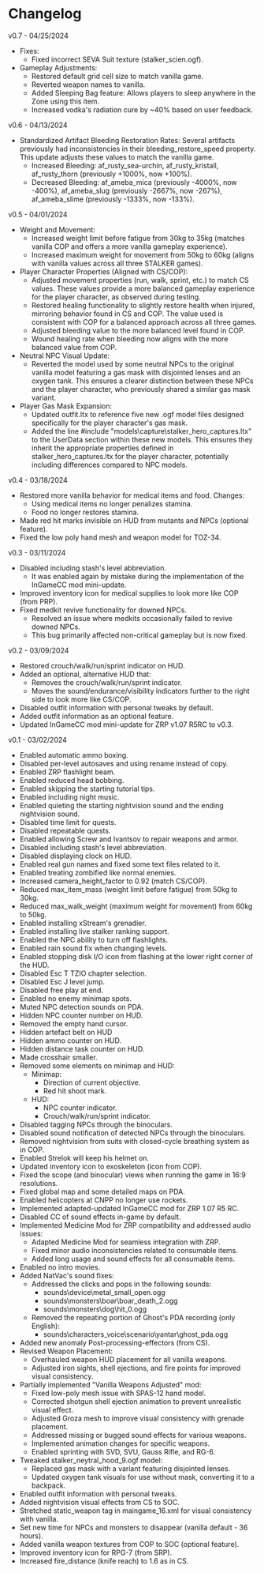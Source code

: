 # Changelog

v0.7 - 04/25/2024

- Fixes:
  - Fixed incorrect SEVA Suit texture (stalker_scien.ogf).
- Gameplay Adjustments:
  - Restored default grid cell size to match vanilla game.
  - Reverted weapon names to vanilla.
  - Added Sleeping Bag feature: Allows players to sleep anywhere in the Zone using this item.
  - Increased vodka's radiation cure by ~40% based on user feedback.

v0.6 - 04/13/2024

- Standardized Artifact Bleeding Restoration Rates: Several artifacts previously had inconsistencies in their bleeding_restore_speed property. This update adjusts these values to match the vanilla game.
  - Increased Bleeding: af_rusty_sea-urchin, af_rusty_kristall, af_rusty_thorn (previously +1000%, now +100%).
  - Decreased Bleeding: af_ameba_mica (previously -4000%, now -400%), af_ameba_slug (previously -2667%, now -267%), af_ameba_slime (previously -1333%, now -133%).

v0.5 - 04/01/2024

- Weight and Movement:
  - Increased weight limit before fatigue from 30kg to 35kg (matches vanilla COP and offers a more vanilla gameplay experience).
  - Increased maximum weight for movement from 50kg to 60kg (aligns with vanilla values across all three STALKER games).
- Player Character Properties (Aligned with CS/COP):
  - Adjusted movement properties (run, walk, sprint, etc.) to match CS values. These values provide a more balanced gameplay experience for the player character, as observed during testing.
  - Restored healing functionality to slightly restore health when injured, mirroring behavior found in CS and COP. The value used is consistent with COP for a balanced approach across all three games.
  - Adjusted bleeding value to the more balanced level found in COP.
  - Wound healing rate when bleeding now aligns with the more balanced value from COP.
- Neutral NPC Visual Update:
  - Reverted the model used by some neutral NPCs to the original vanilla model featuring a gas mask with disjointed lenses and an oxygen tank. This ensures a clearer distinction between these NPCs and the player character, who previously shared a similar gas mask variant.
- Player Gas Mask Expansion:
  - Updated outfit.ltx to reference five new .ogf model files designed specifically for the player character's gas mask.
  - Added the line #include "models\capture\stalker_hero_captures.ltx" to the UserData section within these new models. This ensures they inherit the appropriate properties defined in stalker_hero_captures.ltx for the player character, potentially including differences compared to NPC models.

v0.4 - 03/18/2024

- Restored more vanilla behavior for medical items and food. Changes:
  - Using medical items no longer penalizes stamina.
  - Food no longer restores stamina.
- Made red hit marks invisible on HUD from mutants and NPCs (optional feature).
- Fixed the low poly hand mesh and weapon model for TOZ-34.

v0.3 - 03/11/2024

- Disabled including stash's level abbreviation.
  - It was enabled again by mistake during the implementation of the InGameCC mod mini-update.
- Improved inventory icon for medical supplies to look more like COP (from PRP).
- Fixed medkit revive functionality for downed NPCs.
  - Resolved an issue where medkits occasionally failed to revive downed NPCs.
  - This bug primarily affected non-critical gameplay but is now fixed.

v0.2 - 03/09/2024

- Restored crouch/walk/run/sprint indicator on HUD.
- Added an optional, alternative HUD that:
  - Removes the crouch/walk/run/sprint indicator.
  - Moves the sound/endurance/visibility indicators further to the right side to look more like CS/COP.
- Disabled outfit information with personal tweaks by default.
- Added outfit information as an optional feature.
- Updated InGameCC mod mini-update for ZRP v1.07 R5RC to v0.3.

v0.1 - 03/02/2024

- Enabled automatic ammo boxing.
- Disabled per-level autosaves and using rename instead of copy.
- Enabled ZRP flashlight beam.
- Enabled reduced head bobbing.
- Enabled skipping the starting tutorial tips.
- Enabled including night music.
- Enabled quieting the starting nightvision sound and the ending nightvision sound.
- Disabled time limit for quests.
- Disabled repeatable quests.
- Enabled allowing Screw and Ivantsov to repair weapons and armor.
- Disabled including stash's level abbreviation.
- Disabled displaying clock on HUD.
- Enabled real gun names and fixed some text files related to it.
- Enabled treating zombified like normal enemies.
- Increased camera_height_factor to 0.92 (match CS/COP).
- Reduced max_item_mass (weight limit before fatigue) from 50kg to 30kg.
- Reduced max_walk_weight (maximum weight for movement) from 60kg to 50kg.
- Enabled installing xStream's grenadier.
- Enabled installing live stalker ranking support.
- Enabled the NPC ability to turn off flashlights.
- Enabled rain sound fix when changing levels.
- Enabled stopping disk I/O icon from flashing at the lower right corner of the HUD.
- Disabled Esc T TZIO chapter selection.
- Disabled Esc J level jump.
- Disabled free play at end.
- Enabled no enemy minimap spots.
- Muted NPC detection sounds on PDA.
- Hidden NPC counter number on HUD.
- Removed the empty hand cursor.
- Hidden artefact belt on HUD
- Hidden ammo counter on HUD.
- Hidden distance task counter on HUD.
- Made crosshair smaller.
- Removed some elements on minimap and HUD:
  - Minimap:
    - Direction of current objective.
    - Red hit shoot mark.
  - HUD:
    - NPC counter indicator.
    - Crouch/walk/run/sprint indicator.
- Disabled tagging NPCs through the binoculars.
- Disabled sound notification of detected NPCs through the binoculars.
- Removed nightvision from suits with closed-cycle breathing system as in COP.
- Enabled Strelok will keep his helmet on.
- Updated inventory icon to exoskeleton (icon from COP).
- Fixed the scope (and binocular) views when running the game in 16:9 resolutions.
- Fixed global map and some detailed maps on PDA.
- Enabled helicopters at CNPP no longer use rockets.
- Implemented adapted-updated InGameCC mod for ZRP 1.07 R5 RC.
- Disabled CC of sound effects in-game by default.
- Implemented Medicine Mod for ZRP compatibility and addressed audio issues:
  - Adapted Medicine Mod for seamless integration with ZRP.
  - Fixed minor audio inconsistencies related to consumable items.
  - Added long usage and sound effects for all consumable items.
- Enabled no intro movies.
- Added NatVac's sound fixes:
  - Addressed the clicks and pops in the following sounds:
    - sounds\device\metal_small_open.ogg
    - sounds\monsters\boar\boar_death_2.ogg
    - sounds\monsters\dog\hit_0.ogg
  - Removed the repeating portion of Ghost's PDA recording (only English):
    - sounds\characters_voice\scenario\yantar\ghost_pda.ogg
- Added new anomaly Post-processing-effectors (from CS).
- Revised Weapon Placement:
  - Overhauled weapon HUD placement for all vanilla weapons.
  - Adjusted iron sights, shell ejections, and fire points for improved visual consistency.
- Partially implemented "Vanilla Weapons Adjusted" mod:
  - Fixed low-poly mesh issue with SPAS-12 hand model.
  - Corrected shotgun shell ejection animation to prevent unrealistic visual effect.
  - Adjusted Groza mesh to improve visual consistency with grenade placement.
  - Addressed missing or bugged sound effects for various weapons.
  - Implemented animation changes for specific weapons.
  - Enabled sprinting with SVD, SVU, Gauss Rifle, and RG-6.
- Tweaked stalker_neytral_hood_9.ogf model:
  - Replaced gas mask with a variant featuring disjointed lenses.
  - Updated oxygen tank visuals for use without mask, converting it to a backpack.
- Enabled outfit information with personal tweaks.
- Added nightvision visual effects from CS to SOC.
- Stretched static_weapon tag in maingame_16.xml for visual consistency with vanilla.
- Set new time for NPCs and monsters to disappear (vanilla default - 36 hours).
- Added vanilla weapon textures from COP to SOC (optional feature).
- Improved inventory icon for RPG-7 (from SRP).
- Increased fire_distance (knife reach) to 1.6 as in CS.
